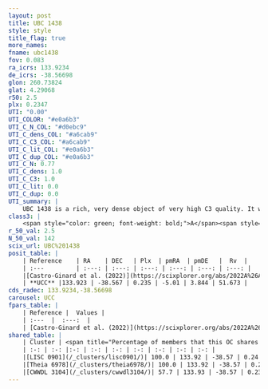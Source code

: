 ```yaml
---
layout: post
title: UBC 1438
style: style
title_flag: true
more_names: 
fname: ubc1438
fov: 0.083
ra_icrs: 133.9234
de_icrs: -38.56698
glon: 260.73824
glat: 4.29068
r50: 2.5
plx: 0.2347
UTI: "0.00"
UTI_COLOR: "#e0a6b3"
UTI_C_N_COL: "#d0ebc9"
UTI_C_dens_COL: "#a6cab9"
UTI_C_C3_COL: "#a6cab9"
UTI_C_lit_COL: "#e0a6b3"
UTI_C_dup_COL: "#e0a6b3"
UTI_C_N: 0.77
UTI_C_dens: 1.0
UTI_C_C3: 1.0
UTI_C_lit: 0.0
UTI_C_dup: 0.0
UTI_summary: |
    UBC 1438 is a rich, very dense object of very high C3 quality. It was recently reported in the literature.<br><br><span style="color: #99180f; font-weight: bold;">Warning: </span>This is very likely a duplicate object, which shares a large percentage of members with at least one previously reported entry.
class3: |
    <span style="color: green; font-weight: bold;">A</span><span style="color: green; font-weight: bold;">A</span>
r_50_val: 2.5
N_50_val: 142
scix_url: UBC%201438
posit_table: |
    | Reference    | RA    | DEC   | Plx  | pmRA  | pmDE   |  Rv  |
    | :---         | :---: | :---: | :---: | :---: | :---: | :---: |
    |[Castro-Ginard et al. (2022)](https://scixplorer.org/abs/2022A%26A...661A.118C) | 133.94 | -38.57 | 0.23 | -5.01 | 3.85 | 51.53 |
    | **UCC** |133.923 | -38.567 | 0.235 | -5.01 | 3.844 | 51.673 | 
cds_radec: 133.9234,-38.56698
carousel: UCC
fpars_table: |
    | Reference |  Values |
    | :---  |  :---:  |
    | [Castro-Ginard et al. (2022)](https://scixplorer.org/abs/2022A%26A...661A.118C) | `AV=1.174, Dist=4781, logAge=8.924` |
shared_table: |
    | Cluster | <span title="Percentage of members that this OC shares with the ones listed">%</span>   | RA   | DEC   | Plx   | pmRA  | pmDE  | Rv | UTI |
    | :-: | :-: |:-: | :-: | :-: | :-: | :-: | :-: | :-: |
    |[LISC 0901](/_clusters/lisc0901/)| 100.0 | 133.92 | -38.57 | 0.24 | -4.98 | 3.86 | 53.53 |0.52 |
    |[Theia 6978](/_clusters/theia6978/)| 100.0 | 133.92 | -38.57 | 0.24 | -5.01 | 3.85 | 51.67 |0.0 |
    |[CWWDL 3104](/_clusters/cwwdl3104/)| 57.7 | 133.93 | -38.57 | 0.23 | -5.01 | 3.84 | 49.16 |0.0 |
---
```

